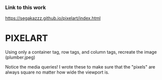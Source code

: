 ### Link to this work
https://segakazzz.github.io/pixelart/index.html

# PIXELART

Using only a container tag, row tags, and column tags, recreate the image (plumber.jpeg)

Notice the media queries! I wrote these to make sure that the "pixels" are always square no matter how wide the viewport is.
